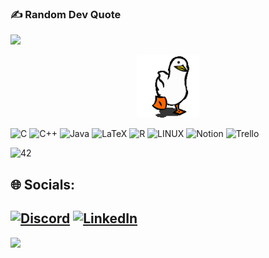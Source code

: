 ### ✍️ Random Dev Quote
![](https://quotes-github-readme.vercel.app/api?type=horizontal&theme=merko)

<p align="center">
 <a href="https://github.com/kodpe">
  <img width="100" src="https://github.com/Vincent-Barbier-code/Vincent-Barbier-code/blob/main/goose.gif" />
 </a>
</p>

![C](https://img.shields.io/badge/c-%2300599C.svg?style=for-the-badge&logo=c&logoColor=white) ![C++](https://img.shields.io/badge/c++-%2300599C.svg?style=for-the-badge&logo=c%2B%2B&logoColor=white) ![Java](https://img.shields.io/badge/java-%23ED8B00.svg?style=for-the-badge&logo=java&logoColor=white) ![LaTeX](https://img.shields.io/badge/latex-%23008080.svg?style=for-the-badge&logo=latex&logoColor=white) ![R](https://img.shields.io/badge/r-%23276DC3.svg?style=for-the-badge&logo=r&logoColor=white) ![LINUX](https://img.shields.io/badge/Linux-FCC624?style=for-the-badge&logo=linux&logoColor=black) ![Notion](https://img.shields.io/badge/Notion-%23000000.svg?style=for-the-badge&logo=notion&logoColor=white) ![Trello](https://img.shields.io/badge/Trello-%23026AA7.svg?style=for-the-badge&logo=Trello&logoColor=white)


![42](https://img.shields.io/badge/42-%23000000.svg?style=for-the-badge&logo=42&logoColor=white)


## 🌐 Socials:
[![Discord](https://img.shields.io/badge/Discord-%237289DA.svg?logo=discord&logoColor=white)](https://discord.gg/StaroFox#7445) [![LinkedIn](https://img.shields.io/badge/LinkedIn-%230077B5.svg?logo=linkedin&logoColor=white)](https://linkedin.com/in/vincent-barbier-code) 
---
[![](https://visitcount.itsvg.in/api?id=Vincent-Barbier-code&icon=5&color=0)](https://visitcount.itsvg.in)

<!-- Proudly created with GPRM ( https://gprm.itsvg.in ) -->



